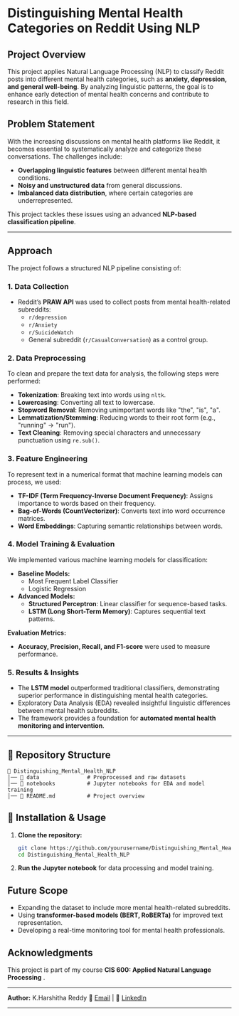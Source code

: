# Distinguishing Mental Health Categories on Reddit Using NLP

##  Project Overview
This project applies Natural Language Processing (NLP) to classify Reddit posts into different mental health categories, such as **anxiety, depression, and general well-being**. By analyzing linguistic patterns, the goal is to enhance early detection of mental health concerns and contribute to research in this field.

##  Problem Statement
With the increasing discussions on mental health platforms like Reddit, it becomes essential to systematically analyze and categorize these conversations. The challenges include:

- **Overlapping linguistic features** between different mental health conditions.
- **Noisy and unstructured data** from general discussions.
- **Imbalanced data distribution**, where certain categories are underrepresented.

This project tackles these issues using an advanced **NLP-based classification pipeline**.

---

##  Approach
The project follows a structured NLP pipeline consisting of:

### 1. **Data Collection**
- Reddit’s **PRAW API** was used to collect posts from mental health-related subreddits:
  - `r/depression`
  - `r/Anxiety`
  - `r/SuicideWatch`
  - General subreddit (`r/CasualConversation`) as a control group.

### 2. **Data Preprocessing**
To clean and prepare the text data for analysis, the following steps were performed:
- **Tokenization**: Breaking text into words using `nltk`.
- **Lowercasing**: Converting all text to lowercase.
- **Stopword Removal**: Removing unimportant words like "the", "is", "a".
- **Lemmatization/Stemming**: Reducing words to their root form (e.g., "running" → "run").
- **Text Cleaning**: Removing special characters and unnecessary punctuation using `re.sub()`.

### 3. **Feature Engineering**
To represent text in a numerical format that machine learning models can process, we used:
- **TF-IDF (Term Frequency-Inverse Document Frequency)**: Assigns importance to words based on their frequency.
- **Bag-of-Words (CountVectorizer)**: Converts text into word occurrence matrices.
- **Word Embeddings**: Capturing semantic relationships between words.

### 4. **Model Training & Evaluation**
We implemented various machine learning models for classification:
- **Baseline Models:**
  - Most Frequent Label Classifier
  - Logistic Regression
- **Advanced Models:**
  - **Structured Perceptron**: Linear classifier for sequence-based tasks.
  - **LSTM (Long Short-Term Memory)**: Captures sequential text patterns.

**Evaluation Metrics:**
- **Accuracy, Precision, Recall, and F1-score** were used to measure performance.

### 5. **Results & Insights**
- The **LSTM model** outperformed traditional classifiers, demonstrating superior performance in distinguishing mental health categories.
- Exploratory Data Analysis (EDA) revealed insightful linguistic differences between mental health subreddits.
- The framework provides a foundation for **automated mental health monitoring and intervention**.

---

## 📂 Repository Structure
```
📂 Distinguishing_Mental_Health_NLP  
│── 📂 data               # Preprocessed and raw datasets  
│── 📂 notebooks          # Jupyter notebooks for EDA and model training  
│── 📄 README.md          # Project overview  
```

## 🔧 Installation & Usage

1. **Clone the repository:**
   ```bash
   git clone https://github.com/yourusername/Distinguishing_Mental_Health_NLP.git  
   cd Distinguishing_Mental_Health_NLP  
   ```    
2. **Run the Jupyter notebook** for data processing and model training.

##  Future Scope
- Expanding the dataset to include more mental health-related subreddits.
- Using **transformer-based models (BERT, RoBERTa)** for improved text representation.
- Developing a real-time monitoring tool for mental health professionals.

##  Acknowledgments
This project is part of my course **CIS 600: Applied Natural Language Processing** .

---
 **Author:** K.Harshitha Reddy 
📧 [Email](mailto:harshithareddyk2002@gmail.com) | 🔗 [LinkedIn](https://www.linkedin.com/in/harshithareddyk)  

---

